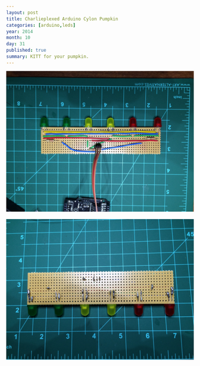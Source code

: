 ```yaml
---
layout: post
title: Charlieplexed Arduino Cylon Pumpkin
categories: [arduino,leds]
year: 2014
month: 10
day: 31
published: true
summary: KITT for your pumpkin.
---
```

<section>
	<div>
	<img src="/assets/img/arduino/charlieplexed_top.jpg" alt="" class="img-responsive img-rounded" />
	<br/>
	<br/>
	<img src="/assets/img/arduino/charlieplexed_bottom.jpg" alt="" class="img-responsive img-rounded" />
	</div>
</section>
